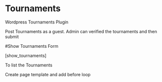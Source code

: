 # Tournaments
Wordpress Tournaments Plugin


Post Tournaments as a guest. Admin can verified the tournaments and then submit

#Show Tournaments Form

[show_tournaments]


To list the Tournaments

Create page template and add <?php echo do_shortcode('[tournaments_list]'); ?> before loop